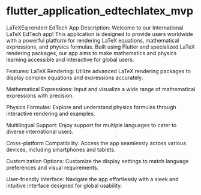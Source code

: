 # flutter_application_edtechlatex_mvp


 LaTeXEq renderr EdTech App
Description:
Welcome to our International LaTeX EdTech app! This application is designed to provide users worldwide with a powerful platform for rendering LaTeX equations, mathematical expressions, and physics formulas. Built using Flutter and specialized LaTeX rendering packages, our app aims to make mathematics and physics learning accessible and interactive for global users.

Features:
LaTeX Rendering: Utilize advanced LaTeX rendering packages to display complex equations and expressions accurately.

Mathematical Expressions: Input and visualize a wide range of mathematical expressions with precision.

Physics Formulas: Explore and understand physics formulas through interactive rendering and examples.

Multilingual Support: Enjoy support for multiple languages to cater to diverse international users.

Cross-platform Compatibility: Access the app seamlessly across various devices, including smartphones and tablets.

Customization Options: Customize the display settings to match language preferences and visual requirements.

User-friendly Interface: Navigate the app effortlessly with a sleek and intuitive interface designed for global usability.

